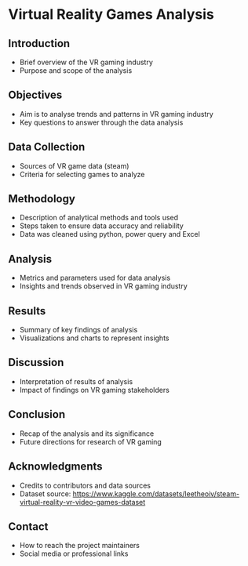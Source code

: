# Virtual Reality Games Analysis

## Introduction
- Brief overview of the VR gaming industry
- Purpose and scope of the analysis 

## Objectives
- Aim is to analyse trends and patterns in VR gaming industry
- Key questions to answer through the data analysis

## Data Collection
- Sources of VR game data (steam)
- Criteria for selecting games to analyze

## Methodology
- Description of analytical methods and tools used
- Steps taken to ensure data accuracy and reliability
- Data was cleaned using python, power query and Excel

## Analysis
- Metrics and parameters used for data analysis
- Insights and trends observed in VR gaming industry

## Results
- Summary of key findings of analysis
- Visualizations and charts to represent insights

## Discussion
- Interpretation of results of analysis
- Impact of findings on VR gaming stakeholders

## Conclusion
- Recap of the analysis and its significance
- Future directions for research of VR gaming

## Acknowledgments
- Credits to contributors and data sources
- Dataset source: https://www.kaggle.com/datasets/leetheoiv/steam-virtual-reality-vr-video-games-dataset

## Contact
- How to reach the project maintainers
- Social media or professional links

